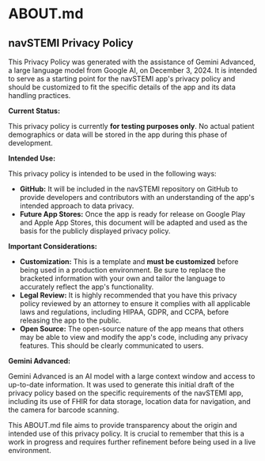 # ABOUT.md

## navSTEMI Privacy Policy

This Privacy Policy was generated with the assistance of Gemini Advanced, a large language model from Google AI, on December 3, 2024. It is intended to serve as a starting point for the navSTEMI app's privacy policy and should be customized to fit the specific details of the app and its data handling practices.

**Current Status:**

This privacy policy is currently **for testing purposes only**.  No actual patient demographics or data will be stored in the app during this phase of development.

**Intended Use:**

This privacy policy is intended to be used in the following ways:

* **GitHub:**  It will be included in the navSTEMI repository on GitHub to provide developers and contributors with an understanding of the app's intended approach to data privacy.
* **Future App Stores:** Once the app is ready for release on Google Play and Apple App Stores, this document will be adapted and used as the basis for the publicly displayed privacy policy.

**Important Considerations:**

* **Customization:** This is a template and **must be customized** before being used in a production environment. Be sure to replace the bracketed information with your own and tailor the language to accurately reflect the app's functionality.
* **Legal Review:** It is highly recommended that you have this privacy policy reviewed by an attorney to ensure it complies with all applicable laws and regulations, including HIPAA, GDPR, and CCPA, before releasing the app to the public.
* **Open Source:**  The open-source nature of the app means that others may be able to view and modify the app's code, including any privacy features.  This should be clearly communicated to users.

**Gemini Advanced:**

Gemini Advanced is an AI model with a large context window and access to up-to-date information. It was used to generate this initial draft of the privacy policy based on the specific requirements of the navSTEMI app, including its use of FHIR for data storage, location data for navigation, and the camera for barcode scanning.

This ABOUT.md file aims to provide transparency about the origin and intended use of this privacy policy. It is crucial to remember that this is a work in progress and requires further refinement before being used in a live environment.
